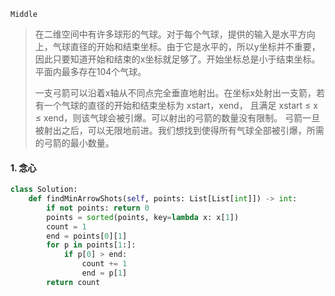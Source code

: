 `Middle`

> 在二维空间中有许多球形的气球。对于每个气球，提供的输入是水平方向上，气球直径的开始和结束坐标。由于它是水平的，所以y坐标并不重要，因此只要知道开始和结束的x坐标就足够了。开始坐标总是小于结束坐标。平面内最多存在104个气球。
>
> 一支弓箭可以沿着x轴从不同点完全垂直地射出。在坐标x处射出一支箭，若有一个气球的直径的开始和结束坐标为 xstart，xend， 且满足  xstart ≤ x ≤ xend，则该气球会被引爆。可以射出的弓箭的数量没有限制。 弓箭一旦被射出之后，可以无限地前进。我们想找到使得所有气球全部被引爆，所需的弓箭的最小数量。
>

#### 1. 念心

```python
class Solution:
    def findMinArrowShots(self, points: List[List[int]]) -> int:
        if not points: return 0
        points = sorted(points, key=lambda x: x[1])
        count = 1
        end = points[0][1]
        for p in points[1:]:
            if p[0] > end:
                count += 1
                end = p[1]
        return count
```

